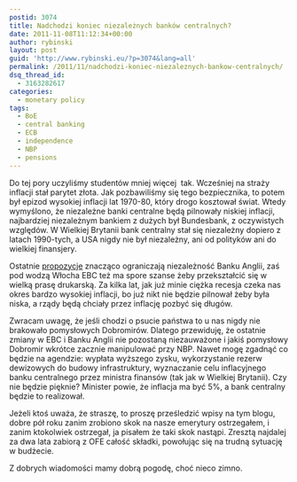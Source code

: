 ```yaml
---
postid: 3074
title: Nadchodzi koniec niezależnych banków centralnych?
date: 2011-11-08T11:12:34+00:00
author: rybinski
layout: post
guid: 'http://www.rybinski.eu/?p=3074&lang=all'
permalink: /2011/11/nadchodzi-koniec-niezaleznych-bankow-centralnych/
dsq_thread_id:
  - 3163282617
categories:
  - monetary policy
tags:
  - BoE
  - central banking
  - ECB
  - independence
  - NBP
  - pensions
---
```

Do tej pory uczyliśmy studentów mniej więcej  tak. Wcześniej na straży inflacji stał parytet złota. Jak pozbawiliśmy się tego bezpiecznika, to potem był epizod wysokiej inflacji lat 1970-80, który drogo kosztował świat. Wtedy wymyślono, że niezależne banki centralne będą pilnowały niskiej inflacji, najbardziej niezależnym bankiem z dużych był Bundesbank, z oczywistych względów. W Wielkiej Brytanii bank centralny stał się niezależny dopiero z latach 1990-tych, a USA nigdy nie był niezależny, ani od polityków ani do wielkiej finansjery.

Ostatnie [propozycje](http://www.ft.com/intl/cms/s/0/99658222-0970-11e1-a2bb-00144feabdc0.html) znacząco ograniczają niezależność Banku Anglii, zaś pod wodzą Włocha EBC też ma spore szanse żeby przekształcić się w wielką prasę drukarską. Za kilka lat, jak już minie ciężka recesja czeka nas okres bardzo wysokiej inflacji, bo już nikt nie będzie pilnował żeby była niska, a rządy będą chciały przez inflację pozbyć się długów.

Zwracam uwagę, że jeśli chodzi o psucie państwa to u nas nigdy nie brakowało pomysłowych Dobromirów. Dlatego przewiduję, że ostatnie zmiany w EBC i Banku Anglii nie pozostaną niezauważone i jakiś pomysłowy Dobromir wkrótce zacznie manipulować przy NBP. Nawet mogę zgadnąć co będzie na agendzie: wypłata wyższego zysku, wykorzystanie rezerw dewizowych do budowy infrastruktury, wyznaczanie celu inflacyjnego banku centralnego przez ministra finansów (tak jak w Wielkiej Brytanii). Czy nie będzie pięknie? Minister powie, że inflacja ma być 5%, a bank centralny będzie to realizował.

Jeżeli ktoś uważa, że straszę, to proszę prześledzić wpisy na tym blogu, dobre pół roku zanim zrobiono skok na nasze emerytury ostrzegałem, i zanim ktokolwiek ostrzegał, ja pisałem że taki skok nastąpi. Zresztą najdalej za dwa lata zabiorą z OFE całość składki, powołując się na trudną sytuację w budżecie.

Z dobrych wiadomości mamy dobrą pogodę, choć nieco zimno.
